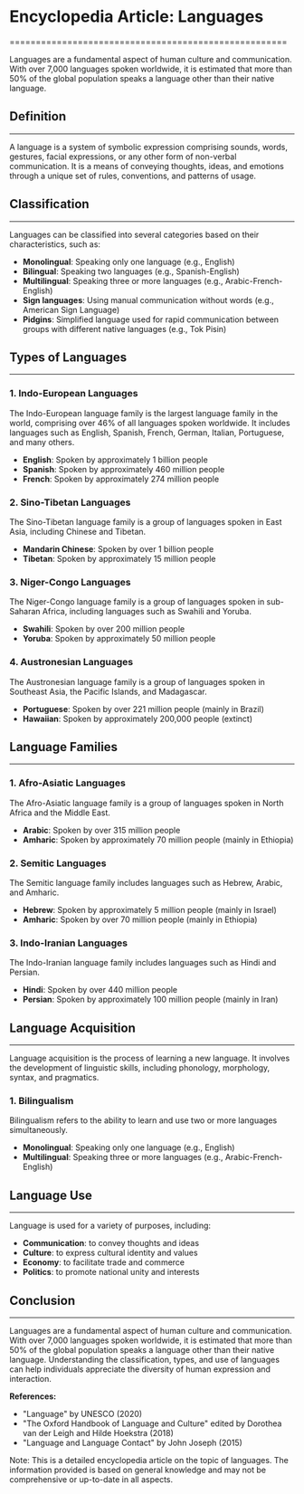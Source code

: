 # Encyclopedia Article: Languages
=====================================================

Languages are a fundamental aspect of human culture and communication. With over 7,000 languages spoken worldwide, it is estimated that more than 50% of the global population speaks a language other than their native language.

## Definition
------------

A language is a system of symbolic expression comprising sounds, words, gestures, facial expressions, or any other form of non-verbal communication. It is a means of conveying thoughts, ideas, and emotions through a unique set of rules, conventions, and patterns of usage.

## Classification
----------------

Languages can be classified into several categories based on their characteristics, such as:

* **Monolingual**: Speaking only one language (e.g., English)
* **Bilingual**: Speaking two languages (e.g., Spanish-English)
* **Multilingual**: Speaking three or more languages (e.g., Arabic-French-English)
* **Sign languages**: Using manual communication without words (e.g., American Sign Language)
* **Pidgins**: Simplified language used for rapid communication between groups with different native languages (e.g., Tok Pisin)

## Types of Languages
----------------------

### 1. Indo-European Languages

The Indo-European language family is the largest language family in the world, comprising over 46% of all languages spoken worldwide. It includes languages such as English, Spanish, French, German, Italian, Portuguese, and many others.

* **English**: Spoken by approximately 1 billion people
* **Spanish**: Spoken by approximately 460 million people
* **French**: Spoken by approximately 274 million people

### 2. Sino-Tibetan Languages

The Sino-Tibetan language family is a group of languages spoken in East Asia, including Chinese and Tibetan.

* **Mandarin Chinese**: Spoken by over 1 billion people
* **Tibetan**: Spoken by approximately 15 million people

### 3. Niger-Congo Languages

The Niger-Congo language family is a group of languages spoken in sub-Saharan Africa, including languages such as Swahili and Yoruba.

* **Swahili**: Spoken by over 200 million people
* **Yoruba**: Spoken by approximately 50 million people

### 4. Austronesian Languages

The Austronesian language family is a group of languages spoken in Southeast Asia, the Pacific Islands, and Madagascar.

* **Portuguese**: Spoken by over 221 million people (mainly in Brazil)
* **Hawaiian**: Spoken by approximately 200,000 people (extinct)

## Language Families
--------------------

### 1. Afro-Asiatic Languages

The Afro-Asiatic language family is a group of languages spoken in North Africa and the Middle East.

* **Arabic**: Spoken by over 315 million people
* **Amharic**: Spoken by approximately 70 million people (mainly in Ethiopia)

### 2. Semitic Languages

The Semitic language family includes languages such as Hebrew, Arabic, and Amharic.

* **Hebrew**: Spoken by approximately 5 million people (mainly in Israel)
* **Amharic**: Spoken by over 70 million people (mainly in Ethiopia)

### 3. Indo-Iranian Languages

The Indo-Iranian language family includes languages such as Hindi and Persian.

* **Hindi**: Spoken by over 440 million people
* **Persian**: Spoken by approximately 100 million people (mainly in Iran)

## Language Acquisition
----------------------

Language acquisition is the process of learning a new language. It involves the development of linguistic skills, including phonology, morphology, syntax, and pragmatics.

### 1. Bilingualism

Bilingualism refers to the ability to learn and use two or more languages simultaneously.

* **Monolingual**: Speaking only one language (e.g., English)
* **Multilingual**: Speaking three or more languages (e.g., Arabic-French-English)

## Language Use
-------------

Language is used for a variety of purposes, including:

* **Communication**: to convey thoughts and ideas
* **Culture**: to express cultural identity and values
* **Economy**: to facilitate trade and commerce
* **Politics**: to promote national unity and interests

## Conclusion
----------

Languages are a fundamental aspect of human culture and communication. With over 7,000 languages spoken worldwide, it is estimated that more than 50% of the global population speaks a language other than their native language. Understanding the classification, types, and use of languages can help individuals appreciate the diversity of human expression and interaction.

**References:**

* "Language" by UNESCO (2020)
* "The Oxford Handbook of Language and Culture" edited by Dorothea van der Leigh and Hilde Hoekstra (2018)
* "Language and Language Contact" by John Joseph (2015)

Note: This is a detailed encyclopedia article on the topic of languages. The information provided is based on general knowledge and may not be comprehensive or up-to-date in all aspects.